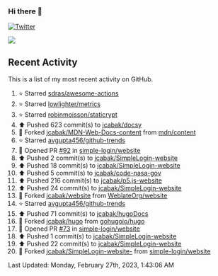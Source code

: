 ### Hi there 👋

[![Twitter](https://img.shields.io/twitter/follow/jcabak?style=social)](https://twitter.com/intent/follow?screen_name=JCabak)

![](http://github-profile-summary-cards.vercel.app/api/cards/profile-details?username=jcabak&theme=github)

<!--
**jcabak/jcabak** is a ✨ _special_ ✨ repository because its `README.md` (this file) appears on your GitHub profile.

Here are some ideas to get you started:

- 🔭 I’m currently working on ...
- 🌱 I’m currently learning ...
- 👯 I’m looking to collaborate on ...
- 🤔 I’m looking for help with ...
- 💬 Ask me about ...
- 📫 How to reach me: ...
- 😄 Pronouns: ...
- ⚡ Fun fact: ...
-->
## Recent Activity

This is a list of my most recent activity on GitHub.

<!--RECENT_ACTIVITY:start-->
1. ⭐ Starred [sdras/awesome-actions](https://github.com/sdras/awesome-actions)<br>
2. ⭐ Starred [lowlighter/metrics](https://github.com/lowlighter/metrics)<br>
3. ⭐ Starred [robinmoisson/staticrypt](https://github.com/robinmoisson/staticrypt)<br>
4. ⬆️ Pushed 623 commit(s) to [jcabak/docsy](https://github.com/jcabak/docsy)<br>
5. 🔱 Forked [jcabak/MDN-Web-Docs-content](https://github.com/jcabak/MDN-Web-Docs-content) from [mdn/content](https://github.com/mdn/content)<br>
6. ⭐ Starred [avgupta456/github-trends](https://github.com/avgupta456/github-trends)<br>
7. 💪 Opened PR [#92](https://github.com/simple-login/website/pull/92) in [simple-login/website](https://github.com/simple-login/website)<br>
8. ⬆️ Pushed 2 commit(s) to [jcabak/SimpleLogin-website](https://github.com/jcabak/SimpleLogin-website)<br>
9. ⬆️ Pushed 18 commit(s) to [jcabak/SimpleLogin-website](https://github.com/jcabak/SimpleLogin-website)<br>
10. ⬆️ Pushed 5 commit(s) to [jcabak/code-nasa-gov](https://github.com/jcabak/code-nasa-gov)<br>
11. ⬆️ Pushed 216 commit(s) to [jcabak/p5.js-website](https://github.com/jcabak/p5.js-website)<br>
12. ⬆️ Pushed 24 commit(s) to [jcabak/SimpleLogin-website](https://github.com/jcabak/SimpleLogin-website)<br>
13. 🔱 Forked [jcabak/website](https://github.com/jcabak/website) from [WeblateOrg/website](https://github.com/WeblateOrg/website)<br>
14. ⭐ Starred [avgupta456/github-trends](https://github.com/avgupta456/github-trends)<br>
15. ⬆️ Pushed 71 commit(s) to [jcabak/hugoDocs](https://github.com/jcabak/hugoDocs)<br>
16. 🔱 Forked [jcabak/hugo](https://github.com/jcabak/hugo) from [gohugoio/hugo](https://github.com/gohugoio/hugo)<br>
17. 💪 Opened PR [#73](https://github.com/simple-login/website/pull/73) in [simple-login/website](https://github.com/simple-login/website)<br>
18. ⬆️ Pushed 1 commit(s) to [jcabak/SimpleLogin-website](https://github.com/jcabak/SimpleLogin-website)<br>
19. ⬆️ Pushed 22 commit(s) to [jcabak/SimpleLogin-website](https://github.com/jcabak/SimpleLogin-website)<br>
20. 🔱 Forked [jcabak/SimpleLogin-website-](https://github.com/jcabak/SimpleLogin-website-) from [simple-login/website](https://github.com/simple-login/website)<br>
<!--RECENT_ACTIVITY:end-->

<!--RECENT_ACTIVITY:last_update-->
Last Updated: Monday, February 27th, 2023, 1:43:06 AM
<!--RECENT_ACTIVITY:last_update_end-->
